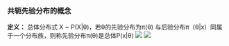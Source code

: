 ###  共轭先验分布的概念
**定义：** 总体分布式 X ~ P(X|θ)，若θ的先验分布为π(θ) 与后验分布π（θ|x）同属于一个分布族，则称先验分布π(θ)是总体P(x|θ)
![](https://cdn.jsdelivr.net/gh/lyhcc/Picture_Repository/img/20191018190405.png)
![](https://cdn.jsdelivr.net/gh/lyhcc/Picture_Repository/img/20191018190537.png)
